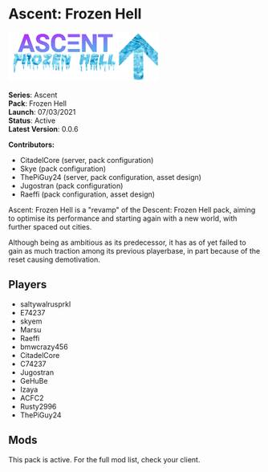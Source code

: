 # Ascent: Frozen Hell

<img src="icon.png" width="300" />

**Series**: Ascent\
**Pack**: Frozen Hell\
**Launch**: 07/03/2021\
**Status**: Active\
**Latest Version**: 0.0.6

**Contributors:**
- CitadelCore (server, pack configuration)
- Skye (pack configuration)
- ThePiGuy24 (server, pack configuration, asset design)
- Jugostran (pack configuration)
- Raeffi (pack configuration, asset design)

Ascent: Frozen Hell is a "revamp" of the Descent: Frozen Hell pack, aiming to optimise its performance and starting again with a new world, with further spaced out cities.

Although being as ambitious as its predecessor, it has as of yet failed to gain as much traction among its previous playerbase, in part because of the reset causing demotivation.

## Players
- saltywalrusprkl
- E74237
- skyem
- Marsu
- Raeffi
- bmwcrazy456
- CitadelCore
- C74237
- Jugostran
- GeHuBe
- Izaya
- ACFC2
- Rusty2996
- ThePiGuy24

## Mods
This pack is active. For the full mod list, check your client.
